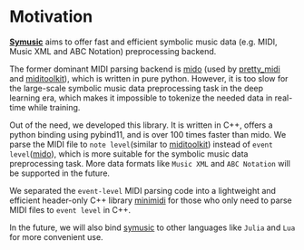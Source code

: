# Motivation

**[Symusic](https://github.com/Yikai-Liao/symusic)** aims to offer fast and efficient symbolic music data (e.g. MIDI, Music XML and ABC Notation) preprocessing backend.

The former dominant MIDI parsing backend is [mido](https://github.com/mido/mido)
(used by [pretty_midi](https://github.com/craffel/pretty-midi) and [miditoolkit](https://github.com/YatingMusic/miditoolkit)), which is written in pure python.
However, it is too slow for the large-scale symbolic music data preprocessing task in the deep learning era,
which makes it impossible to tokenize the needed data in real-time while training.

Out of the need, we developed this library. It is written in C++, offers a python binding using pybind11, and is over 100 times faster than mido.
We parse the MIDI file to `note level`(similar to [miditoolkit](https://github.com/YatingMusic/miditoolkit)) instead of `event level`([mido](https://github.com/mido/mido)), which is more suitable for the symbolic music data preprocessing task.
More data formats like `Music XML` and `ABC Notation` will be supported in the future.

We separated the `event-level` MIDI parsing code into a lightweight and efficient header-only C++ library [minimidi](https://github.com/lzqlzzq/minimidi/tree/main)
for those who only need to parse MIDI files to `event level` in C++.

In the future, we will also bind [symusic](https://github.com/Yikai-Liao/symusic) to other languages like `Julia` and `Lua` for more convenient use.
